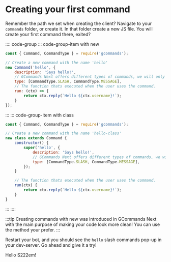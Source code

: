 # Creating your first command

Remember the path we set when creating the client? Navigate to your `commands` folder, or create it. In that folder
create a new JS file. You will create your first command there, exited?

:::: code-group
::: code-group-item with new

```js
const { Command, CommandType } = require('gcommands');

// Create a new command with the name 'hello'
new Command('hello', {
	description: 'Says hello!',
	// GCommands Next offers different types of commands, we will only use slash and message commands here.
	type: [CommandType.SLASH, CommandType.MESSAGE],
	// The function thats executed when the user uses the command.
	run: (ctx) => {
		return ctx.reply(`Hello ${ctx.username}!`);
	}
});
```

:::
::: code-group-item with class

```js
const { Command, CommandType } = require('gcommands');

// Create a new command with the name 'hello-class'
new class extends Command {
	constructor() {
		super('hello', {
			description: 'Says hello!',
			// GCommands Next offers different types of commands, we will only use slash and message commands here.
			type: [CommandType.SLASH, CommandType.MESSAGE],
		});
	}

	// The function thats executed when the user uses the command.
	run(ctx) {
		return ctx.reply(`Hello ${ctx.username}!`);
	}
}
```

:::
::::

:::tip 
Creating commands with new was introduced in GCommands Next with the main purpose of making your code look more
clean! You can use the method your prefer.
:::

Restart your bot, and you should see the `hello` slash commands pop-up in your dev-server. Go ahead and give it a try!

<DiscordMessages>
	<DiscordMessage profile="bot">
		<template #interactions>
			<DiscordInteraction
				profile="user"
				author="GCommands"
				:command="true"
			>hello</DiscordInteraction>
		</template>
		Hello S222em!
	</DiscordMessage>
</DiscordMessages>

